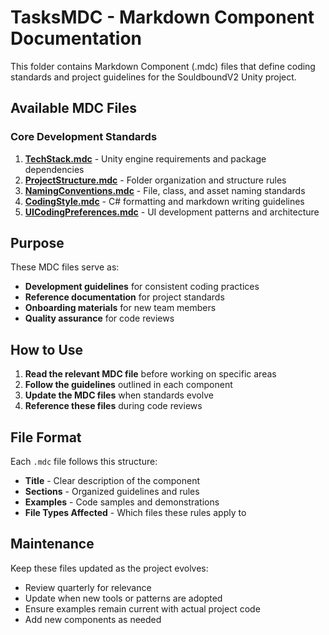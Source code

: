 # TasksMDC - Markdown Component Documentation

This folder contains Markdown Component (.mdc) files that define coding standards and project guidelines for the SouldboundV2 Unity project.

## Available MDC Files

### Core Development Standards

1. **[TechStack.mdc](./TechStack.mdc)** - Unity engine requirements and package dependencies
2. **[ProjectStructure.mdc](./ProjectStructure.mdc)** - Folder organization and structure rules
3. **[NamingConventions.mdc](./NamingConventions.mdc)** - File, class, and asset naming standards
4. **[CodingStyle.mdc](./CodingStyle.mdc)** - C# formatting and markdown writing guidelines
5. **[UICodingPreferences.mdc](./UICodingPreferences.mdc)** - UI development patterns and architecture

## Purpose

These MDC files serve as:
- **Development guidelines** for consistent coding practices
- **Reference documentation** for project standards
- **Onboarding materials** for new team members
- **Quality assurance** for code reviews

## How to Use

1. **Read the relevant MDC file** before working on specific areas
2. **Follow the guidelines** outlined in each component
3. **Update the MDC files** when standards evolve
4. **Reference these files** during code reviews

## File Format

Each `.mdc` file follows this structure:
- **Title** - Clear description of the component
- **Sections** - Organized guidelines and rules
- **Examples** - Code samples and demonstrations
- **File Types Affected** - Which files these rules apply to

## Maintenance

Keep these files updated as the project evolves:
- Review quarterly for relevance
- Update when new tools or patterns are adopted
- Ensure examples remain current with actual project code
- Add new components as needed 
